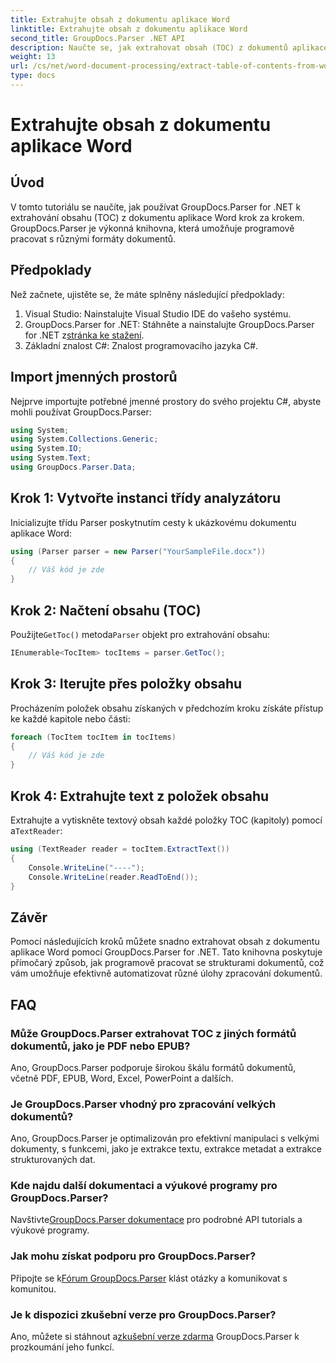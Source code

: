 ```yaml
---
title: Extrahujte obsah z dokumentu aplikace Word
linktitle: Extrahujte obsah z dokumentu aplikace Word
second_title: GroupDocs.Parser .NET API
description: Naučte se, jak extrahovat obsah (TOC) z dokumentů aplikace Word programově pomocí GroupDocs.Parser for .NET.
weight: 13
url: /cs/net/word-document-processing/extract-table-of-contents-from-word-document/
type: docs
---
```

# Extrahujte obsah z dokumentu aplikace Word

## Úvod
V tomto tutoriálu se naučíte, jak používat GroupDocs.Parser for .NET k extrahování obsahu (TOC) z dokumentu aplikace Word krok za krokem. GroupDocs.Parser je výkonná knihovna, která umožňuje programově pracovat s různými formáty dokumentů.
## Předpoklady
Než začnete, ujistěte se, že máte splněny následující předpoklady:
1. Visual Studio: Nainstalujte Visual Studio IDE do vašeho systému.
2.  GroupDocs.Parser for .NET: Stáhněte a nainstalujte GroupDocs.Parser for .NET z[stránka ke stažení](https://releases.groupdocs.com/parser/net/).
3. Základní znalost C#: Znalost programovacího jazyka C#.

## Import jmenných prostorů
Nejprve importujte potřebné jmenné prostory do svého projektu C#, abyste mohli používat GroupDocs.Parser:
```csharp
using System;
using System.Collections.Generic;
using System.IO;
using System.Text;
using GroupDocs.Parser.Data;
```
## Krok 1: Vytvořte instanci třídy analyzátoru
Inicializujte třídu Parser poskytnutím cesty k ukázkovému dokumentu aplikace Word:
```csharp
using (Parser parser = new Parser("YourSampleFile.docx"))
{
    // Váš kód je zde
}
```
## Krok 2: Načtení obsahu (TOC)
 Použijte`GetToc()` metoda`Parser` objekt pro extrahování obsahu:
```csharp
IEnumerable<TocItem> tocItems = parser.GetToc();
```
## Krok 3: Iterujte přes položky obsahu
Procházením položek obsahu získaných v předchozím kroku získáte přístup ke každé kapitole nebo části:
```csharp
foreach (TocItem tocItem in tocItems)
{
    // Váš kód je zde
}
```
## Krok 4: Extrahujte text z položek obsahu
 Extrahujte a vytiskněte textový obsah každé položky TOC (kapitoly) pomocí a`TextReader`:
```csharp
using (TextReader reader = tocItem.ExtractText())
{
    Console.WriteLine("----");
    Console.WriteLine(reader.ReadToEnd());
}
```

## Závěr
Pomocí následujících kroků můžete snadno extrahovat obsah z dokumentu aplikace Word pomocí GroupDocs.Parser for .NET. Tato knihovna poskytuje přímočarý způsob, jak programově pracovat se strukturami dokumentů, což vám umožňuje efektivně automatizovat různé úlohy zpracování dokumentů.

## FAQ
### Může GroupDocs.Parser extrahovat TOC z jiných formátů dokumentů, jako je PDF nebo EPUB?
Ano, GroupDocs.Parser podporuje širokou škálu formátů dokumentů, včetně PDF, EPUB, Word, Excel, PowerPoint a dalších.
### Je GroupDocs.Parser vhodný pro zpracování velkých dokumentů?
Ano, GroupDocs.Parser je optimalizován pro efektivní manipulaci s velkými dokumenty, s funkcemi, jako je extrakce textu, extrakce metadat a extrakce strukturovaných dat.
### Kde najdu další dokumentaci a výukové programy pro GroupDocs.Parser?
 Navštivte[GroupDocs.Parser dokumentace](https://tutorials.groupdocs.com/parser/net/) pro podrobné API tutorials a výukové programy.
### Jak mohu získat podporu pro GroupDocs.Parser?
 Připojte se k[Fórum GroupDocs.Parser](https://forum.groupdocs.com/c/parser/17) klást otázky a komunikovat s komunitou.
### Je k dispozici zkušební verze pro GroupDocs.Parser?
 Ano, můžete si stáhnout a[zkušební verze zdarma](https://releases.groupdocs.com/) GroupDocs.Parser k prozkoumání jeho funkcí.